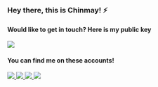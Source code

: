 ### Hey there, this is Chinmay! ⚡

#### Would like to get in touch? Here is my public key 
 <a href='https://keybase.io/chinmxy'><img src="https://img.shields.io/badge/PGP-7CEF%209761%20656C%20436F-brightgreen?style=for-the-badge"/></a></br>
#### You can find me on these accounts!
<p>
  
 <a href="https://chinmaygawde.ml/" target="_blank">
  <img src="https://img.shields.io/badge/website-%23E34F26.svg?&style=for-the-badge" />
</a> 
 
 <a href="https://twitter.com/chinmayxo" target="_blank">
  <img src="https://img.shields.io/badge/twitter-%231DA1F2.svg?&style=for-the-badge&logo=twitter&logoColor=white" />
</a> 

<a href="https://www.linkedin.com/in/chinmaygawde/" target="_blank">
  <img src="https://img.shields.io/badge/linkedin-%230077B5.svg?&style=for-the-badge&logo=linkedin&logoColor=white" />
</a> 

<a href="https://www.reddit.com/user/chinmxy" target="_blank">
  <img src="http://img.shields.io/badge/reddit-gray?style=for-the-badge&logo=reddit" />
</a> 

</p>
